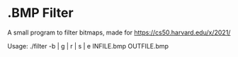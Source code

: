 # .BMP Filter

A small program to filter bitmaps, made for https://cs50.harvard.edu/x/2021/

Usage: ./filter -b | g | r | s | e   INFILE.bmp OUTFILE.bmp
